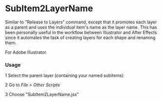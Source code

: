 # SubItem2LayerName
Similar to "Release to Layers" command, except that it promotes each layer as a parent and uses the individual item's name as the layer name. This has been personally useful in the workflow between Illustrator and After Effects since it automates the task of creating layers for each shape and renaming them. 

For Adobe Illustrator. 

### Usage
1 Select the parent layer (containing your named subitems)

2 Go to *File > Other Scripts*

3 Choose "SubItem2LayerName.jsx"
